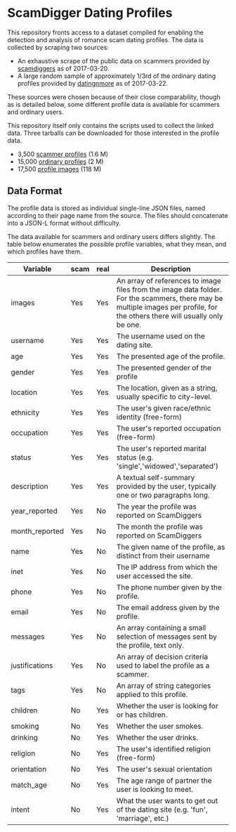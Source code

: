 # ScamDigger Dating Profiles

This repository fronts access to a dataset compiled for enabling the detection
and analysis of romance scam dating profiles. The data is collected by scraping
two sources:

+ An exhaustive scrape of the public data on scammers provided by [scamdiggers](http://scamdigger.com) as of 2017-03-20.
+ A large random sample of approximately 1/3rd of the ordinary dating profiles provided by [datingnmore](http://datingnmore.com) as of 2017-03-22. 

These sources were chosen because of their close comparability, though as is
detailed below, some different profile data is available for scammers and
ordinary users. 

This repository itself only contains the scripts used to collect the linked data.
Three tarballs can be downloaded for those interested in the profile data. 

+ 3,500 [scammer profiles](http://betaname.net/resources/data/romance/scam-profiles.tar.gz) (1.6 M)
+ 15,000 [ordinary profiles](http://betaname.net/resources/data/romance/real-profiles.tar.gz) (2 M)
+ 17,500 [profile images](http://betaname.net/resources/data/romance/images.tar.gz) (118 M)

## Data Format

The profile data is stored as individual single-line JSON files, named according
to their page name from the source. The files should concatenate into a JSON-L
format without difficulty.

The data available for scammers and ordinary users differs slightly. The table
below enumerates the possible profile variables, what they mean, and which
profiles have them.

| Variable | scam | real | Description |
|----------|------|------|-------------|
| images   | Yes  | Yes  | An array of references to image files from the image data folder. For the scammers, there may be multiple images per profile, for the others there will usually only be one. |
| username   | Yes  | Yes  | The username used on the dating site. |
| age   | Yes  | Yes  | The presented age of the profile. |
| gender   | Yes  | Yes  | The presented gender of the profile |
| location   | Yes  | Yes  | The location, given as a string, usually specific to city-level. |
| ethnicity | Yes | Yes | The user's given race/ethnic identity (free-form) |
| occupation | Yes | Yes | The user's reported occupation (free-form) |
| status | Yes | Yes | The user's reported marital status (e.g. 'single','widowed','separated') |
| description | Yes | Yes | A textual self-summary provided by the user, typically one or two paragraphs long. |
| year_reported | Yes | No | The year the profile was reported on ScamDiggers |
| month_reported | Yes | No | The month the profile was reported on ScamDiggers |
| name | Yes | No | The given name of the profile, as distinct from their username |
| inet | Yes | No | The IP address from which the user accessed the site. |
| phone | Yes | No | The phone number given by the profile. |
| email | Yes | No | The email address given by the profile. |
| messages | Yes | No | An array containing a small selection of messages sent by the profile, text only. |
| justifications | Yes | No | An array of decision criteria used to label the profile as a scammer. |
| tags | Yes | No | An array of string categories applied to this profile. |
| children | No | Yes | Whether the user is looking for or has children. |
| smoking | No | Yes | Whether the user smokes. |
| drinking | No | Yes | Whether the user drinks. |
| religion | No | Yes | The user's identified religion (free-form) |
| orientation | No | Yes | The user's sexual orientation |
| match_age | No | Yes | The age range of partner the user is looking to meet. |
| intent | No | Yes | What the user wants to get out of the dating site (e.g. 'fun', 'marriage', etc.) | 

